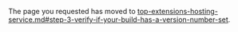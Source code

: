 
The page you requested has moved to [top-extensions-hosting-service.md#step-3-verify-if-your-build-has-a-version-number-set](top-extensions-hosting-service.md#step-3-verify-if-your-build-has-a-version-number-set). 
